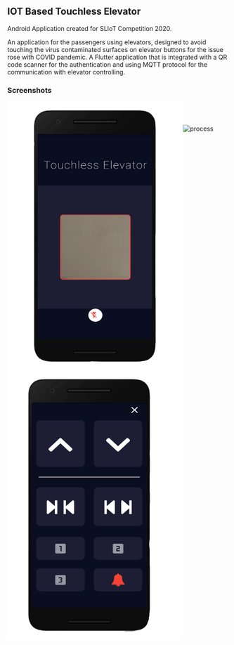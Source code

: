 ## **IOT Based Touchless Elevator**
Android Application created for SLIoT Competition 2020.

An application for the passengers using elevators, designed to avoid touching the virus contaminated surfaces on elevator buttons for the issue rose with COVID pandemic. A Flutter application that is integrated with a QR code scanner for the authentication and using MQTT protocol for the communication with elevator controlling.

### Screenshots

<img align="left" alt="start-screeen" width="400px"  src="captures/img1e.png" />
<img align="left" alt="control-screeen" width="400px"  src="captures/img2e.png" />

<br /><br /><br />
<img align="center" alt="process" src="https://media.giphy.com/media/8JQ7pr7wzOFVH0XIrp/giphy.gif" width="576" height="360" />

